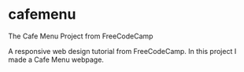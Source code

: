 # cafemenu
The Cafe Menu Project from FreeCodeCamp

A responsive web design tutorial from FreeCodeCamp. 
In this project I made a Cafe Menu webpage.

